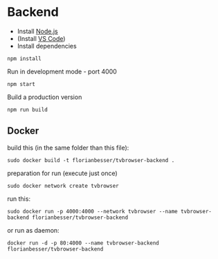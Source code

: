 # Backend

- Install [Node.js](https://nodejs.org/en/)
- (Install [VS Code](https://code.visualstudio.com/))
- Install dependencies
```
npm install
```

Run in development mode - port 4000
```
npm start
```

Build a production version
```
npm run build
```

## Docker

build this (in the same folder than this file):
```
sudo docker build -t florianbesser/tvbrowser-backend .
```

preparation for run (execute just once)
```
sudo docker network create tvbrowser
```

run this:
```
sudo docker run -p 4000:4000 --network tvbrowser --name tvbrowser-backend florianbesser/tvbrowser-backend
```

or run as daemon:
```
docker run -d -p 80:4000 --name tvbrowser-backend florianbesser/tvbrowser-backend
```
